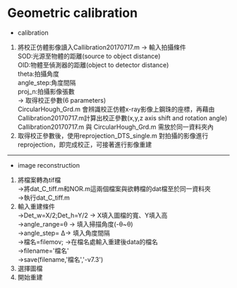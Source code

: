 # Geometric calibration
 * calibration 
 1. 將校正仿體影像讀入Callibration20170717.m 
  → 輸入拍攝條件  
  SOD:光源至物體的距離(source to object distance)  
  OID:物體至偵測器的距離(object to detector distance)  
  theta:拍攝角度  
  angle_step:角度間隔  
  proj_n:拍攝影像張數  
  → 取得校正參數(6 parameters)  
  CircularHough_Grd.m 會辨識校正仿體x-ray影像上鋼珠的座標，再藉由Callibration20170717.m計算出校正參數(x,y,z axis shift and rotation angle)  
  Callibration20170717.m 與 CircularHough_Grd.m 需放於同一資料夾內  
 2. 取得校正參數後，使用reprojection_DTS_single.m 對拍攝的影像進行reprojection，即完成校正，可接著進行影像重建  
 
***
 * image reconstruction  
 1.	將檔案轉為tif檔  
→將dat_C_tiff.m和NOR.m這兩個檔案與欲轉檔的dat檔至於同一資料夾  
→執行dat_C_tiff.m  
2.	輸入重建條件  
→Det_w=X/2;Det_h=Y/2 → X填入圖檔的寬、Y填入高  
→angle_range=θ → 填入掃描角度(-θ~θ)  
→angle_step= Δ→ 填入角度間隔  
→檔名=filemov; →在檔名處輸入重建後data的檔名  
→filename='檔名'  
→save(filename,'檔名','-v7.3')  
3.	選擇圖檔  
4.	開始重建  
